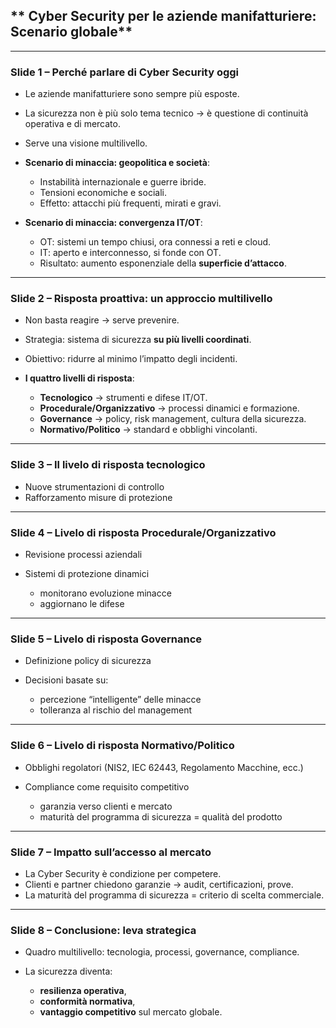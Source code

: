 ## ** Cyber Security per le aziende manifatturiere: Scenario globale**

---

### **Slide 1 – Perché parlare di Cyber Security oggi**

* Le aziende manifatturiere sono sempre più esposte.
* La sicurezza non è più solo tema tecnico → è questione di continuità operativa e di mercato.
* Serve una visione multilivello.

* **Scenario di minaccia: geopolitica e società**:

    * Instabilità internazionale e guerre ibride.
    * Tensioni economiche e sociali.
    * Effetto: attacchi più frequenti, mirati e gravi.

* **Scenario di minaccia: convergenza IT/OT**:

    * OT: sistemi un tempo chiusi, ora connessi a reti e cloud.
    * IT: aperto e interconnesso, si fonde con OT.
    * Risultato: aumento esponenziale della **superficie d’attacco**.

---

### **Slide 2 – Risposta proattiva: un approccio multilivello**

* Non basta reagire → serve prevenire.
* Strategia: sistema di sicurezza **su più livelli coordinati**.
* Obiettivo: ridurre al minimo l’impatto degli incidenti.

* **I quattro livelli di risposta**:

    * **Tecnologico** → strumenti e difese IT/OT.
    * **Procedurale/Organizzativo** → processi dinamici e formazione.
    * **Governance** → policy, risk management, cultura della sicurezza.
    * **Normativo/Politico** → standard e obblighi vincolanti.

---

### **Slide 3 – Il livelo di risposta tecnologico**

* Nuove strumentazioni di controllo
* Rafforzamento misure di protezione

---

### **Slide 4 – Livelo di risposta Procedurale/Organizzativo**

* Revisione processi aziendali
* Sistemi di protezione dinamici

  * monitorano evoluzione minacce
  * aggiornano le difese

---

### **Slide 5 – Livelo di risposta Governance**

* Definizione policy di sicurezza
* Decisioni basate su:

  * percezione “intelligente” delle minacce
  * tolleranza al rischio del management

---

### **Slide 6 – Livelo di risposta Normativo/Politico**

* Obblighi regolatori (NIS2, IEC 62443, Regolamento Macchine, ecc.)
* Compliance come requisito competitivo

  * garanzia verso clienti e mercato
  * maturità del programma di sicurezza = qualità del prodotto

---

### **Slide 7 – Impatto sull’accesso al mercato**

* La Cyber Security è condizione per competere.
* Clienti e partner chiedono garanzie → audit, certificazioni, prove.
* La maturità del programma di sicurezza = criterio di scelta commerciale.

---

### **Slide 8 – Conclusione: leva strategica**

* Quadro multilivello: tecnologia, processi, governance, compliance.
* La sicurezza diventa:

  * **resilienza operativa**,
  * **conformità normativa**,
  * **vantaggio competitivo** sul mercato globale.

